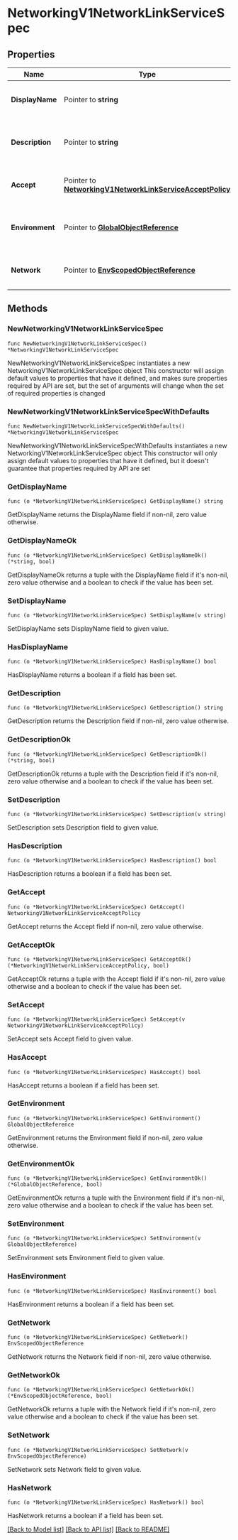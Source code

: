 # NetworkingV1NetworkLinkServiceSpec

## Properties

Name | Type | Description | Notes
------------ | ------------- | ------------- | -------------
**DisplayName** | Pointer to **string** | The name of the network link service | [optional] 
**Description** | Pointer to **string** | The desription of the network link service | [optional] 
**Accept** | Pointer to [**NetworkingV1NetworkLinkServiceAcceptPolicy**](networking.v1.NetworkLinkServiceAcceptPolicy.md) | Network Link Service Accept policy | [optional] 
**Environment** | Pointer to [**GlobalObjectReference**](GlobalObjectReference.md) | The environment to which this belongs. | [optional] 
**Network** | Pointer to [**EnvScopedObjectReference**](EnvScopedObjectReference.md) | The network to which this belongs. | [optional] 

## Methods

### NewNetworkingV1NetworkLinkServiceSpec

`func NewNetworkingV1NetworkLinkServiceSpec() *NetworkingV1NetworkLinkServiceSpec`

NewNetworkingV1NetworkLinkServiceSpec instantiates a new NetworkingV1NetworkLinkServiceSpec object
This constructor will assign default values to properties that have it defined,
and makes sure properties required by API are set, but the set of arguments
will change when the set of required properties is changed

### NewNetworkingV1NetworkLinkServiceSpecWithDefaults

`func NewNetworkingV1NetworkLinkServiceSpecWithDefaults() *NetworkingV1NetworkLinkServiceSpec`

NewNetworkingV1NetworkLinkServiceSpecWithDefaults instantiates a new NetworkingV1NetworkLinkServiceSpec object
This constructor will only assign default values to properties that have it defined,
but it doesn't guarantee that properties required by API are set

### GetDisplayName

`func (o *NetworkingV1NetworkLinkServiceSpec) GetDisplayName() string`

GetDisplayName returns the DisplayName field if non-nil, zero value otherwise.

### GetDisplayNameOk

`func (o *NetworkingV1NetworkLinkServiceSpec) GetDisplayNameOk() (*string, bool)`

GetDisplayNameOk returns a tuple with the DisplayName field if it's non-nil, zero value otherwise
and a boolean to check if the value has been set.

### SetDisplayName

`func (o *NetworkingV1NetworkLinkServiceSpec) SetDisplayName(v string)`

SetDisplayName sets DisplayName field to given value.

### HasDisplayName

`func (o *NetworkingV1NetworkLinkServiceSpec) HasDisplayName() bool`

HasDisplayName returns a boolean if a field has been set.

### GetDescription

`func (o *NetworkingV1NetworkLinkServiceSpec) GetDescription() string`

GetDescription returns the Description field if non-nil, zero value otherwise.

### GetDescriptionOk

`func (o *NetworkingV1NetworkLinkServiceSpec) GetDescriptionOk() (*string, bool)`

GetDescriptionOk returns a tuple with the Description field if it's non-nil, zero value otherwise
and a boolean to check if the value has been set.

### SetDescription

`func (o *NetworkingV1NetworkLinkServiceSpec) SetDescription(v string)`

SetDescription sets Description field to given value.

### HasDescription

`func (o *NetworkingV1NetworkLinkServiceSpec) HasDescription() bool`

HasDescription returns a boolean if a field has been set.

### GetAccept

`func (o *NetworkingV1NetworkLinkServiceSpec) GetAccept() NetworkingV1NetworkLinkServiceAcceptPolicy`

GetAccept returns the Accept field if non-nil, zero value otherwise.

### GetAcceptOk

`func (o *NetworkingV1NetworkLinkServiceSpec) GetAcceptOk() (*NetworkingV1NetworkLinkServiceAcceptPolicy, bool)`

GetAcceptOk returns a tuple with the Accept field if it's non-nil, zero value otherwise
and a boolean to check if the value has been set.

### SetAccept

`func (o *NetworkingV1NetworkLinkServiceSpec) SetAccept(v NetworkingV1NetworkLinkServiceAcceptPolicy)`

SetAccept sets Accept field to given value.

### HasAccept

`func (o *NetworkingV1NetworkLinkServiceSpec) HasAccept() bool`

HasAccept returns a boolean if a field has been set.

### GetEnvironment

`func (o *NetworkingV1NetworkLinkServiceSpec) GetEnvironment() GlobalObjectReference`

GetEnvironment returns the Environment field if non-nil, zero value otherwise.

### GetEnvironmentOk

`func (o *NetworkingV1NetworkLinkServiceSpec) GetEnvironmentOk() (*GlobalObjectReference, bool)`

GetEnvironmentOk returns a tuple with the Environment field if it's non-nil, zero value otherwise
and a boolean to check if the value has been set.

### SetEnvironment

`func (o *NetworkingV1NetworkLinkServiceSpec) SetEnvironment(v GlobalObjectReference)`

SetEnvironment sets Environment field to given value.

### HasEnvironment

`func (o *NetworkingV1NetworkLinkServiceSpec) HasEnvironment() bool`

HasEnvironment returns a boolean if a field has been set.

### GetNetwork

`func (o *NetworkingV1NetworkLinkServiceSpec) GetNetwork() EnvScopedObjectReference`

GetNetwork returns the Network field if non-nil, zero value otherwise.

### GetNetworkOk

`func (o *NetworkingV1NetworkLinkServiceSpec) GetNetworkOk() (*EnvScopedObjectReference, bool)`

GetNetworkOk returns a tuple with the Network field if it's non-nil, zero value otherwise
and a boolean to check if the value has been set.

### SetNetwork

`func (o *NetworkingV1NetworkLinkServiceSpec) SetNetwork(v EnvScopedObjectReference)`

SetNetwork sets Network field to given value.

### HasNetwork

`func (o *NetworkingV1NetworkLinkServiceSpec) HasNetwork() bool`

HasNetwork returns a boolean if a field has been set.


[[Back to Model list]](../README.md#documentation-for-models) [[Back to API list]](../README.md#documentation-for-api-endpoints) [[Back to README]](../README.md)


